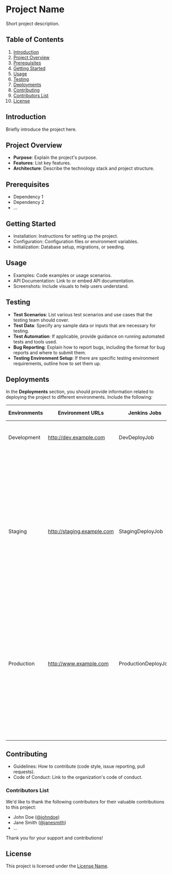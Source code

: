 # Project Name

Short project description.

## Table of Contents
1. [Introduction](#introduction)
2. [Project Overview](#project-overview)
3. [Prerequisites](#prerequisites)
4. [Getting Started](#getting-started)
5. [Usage](#usage)
6. [Testing](#testing)
7. [Deployments](#deployments)
8. [Contributing](#contributing)
8. [Contributors List](#contributors-list)
9. [License](#license)

## Introduction <a name="introduction"></a>

Briefly introduce the project here.

## Project Overview <a name="project-overview"></a>

- **Purpose**: Explain the project's purpose.
- **Features**: List key features.
- **Architecture**: Describe the technology stack and project structure.

## Prerequisites <a name="prerequisites"></a>

- Dependency 1
- Dependency 2
- ...

## Getting Started <a name="getting-started"></a>

- Installation: Instructions for setting up the project.
- Configuration: Configuration files or environment variables.
- Initialization: Database setup, migrations, or seeding.

## Usage <a name="usage"></a>

- Examples: Code examples or usage scenarios.
- API Documentation: Link to or embed API documentation.
- Screenshots: Include visuals to help users understand.

## Testing <a name="testing"></a>

- **Test Scenarios**: List various test scenarios and use cases that the testing team should cover.
- **Test Data**: Specify any sample data or inputs that are necessary for testing.
- **Test Automation**: If applicable, provide guidance on running automated tests and tools used.
- **Bug Reporting**: Explain how to report bugs, including the format for bug reports and where to submit them.
- **Testing Environment Setup**: If there are specific testing environment requirements, outline how to set them up.

## Deployments <a name="deployments"></a>

In the **Deployments** section, you should provide information related to deploying the project to different environments. Include the following:

| Environments   | Environment URLs             | Jenkins Jobs       | Deployment Instructions                                     |
|----------------|------------------------------|--------------------|-------------------------------------------------------------|
| Development    | http://dev.example.com       | DevDeployJob       | 1. Check out the code from the development branch.         |
|                |                              |                    | 2. Run unit tests to ensure code quality.                  |
|                |                              |                    | 3. Build the application.                                 |
|                |                              |                    | 4. Deploy to the development server.                       |
| Staging        | http://staging.example.com   | StagingDeployJob   | 1. Merge code into the staging branch.                    |
|                |                              |                    | 2. Run integration tests on the staging server.            |
|                |                              |                    | 3. Build the application with staging configurations.      |
|                |                              |                    | 4. Deploy to the staging server.                           |
| Production     | http://www.example.com       | ProductionDeployJob| 1. Ensure a proper code merge. Merging code into the development branch will automatically trigger deployment to the development environment.                  |
|                |                              |                    | 2. After merging the code, please perform a sanity check.    |



## Contributing <a name="contributing"></a>

- Guidelines: How to contribute (code style, issue reporting, pull requests).
- Code of Conduct: Link to the organization's code of conduct.

### Contributors List <a name="contributors-list"></a>

We'd like to thank the following contributors for their valuable contributions to this project:

- John Doe ([@johndoe](https://github.com/johndoe))
- Jane Smith ([@janesmith](https://github.com/janesmith))
- ...

Thank you for your support and contributions!

## License <a name="license"></a>

This project is licensed under the [License Name](link-to-license).
